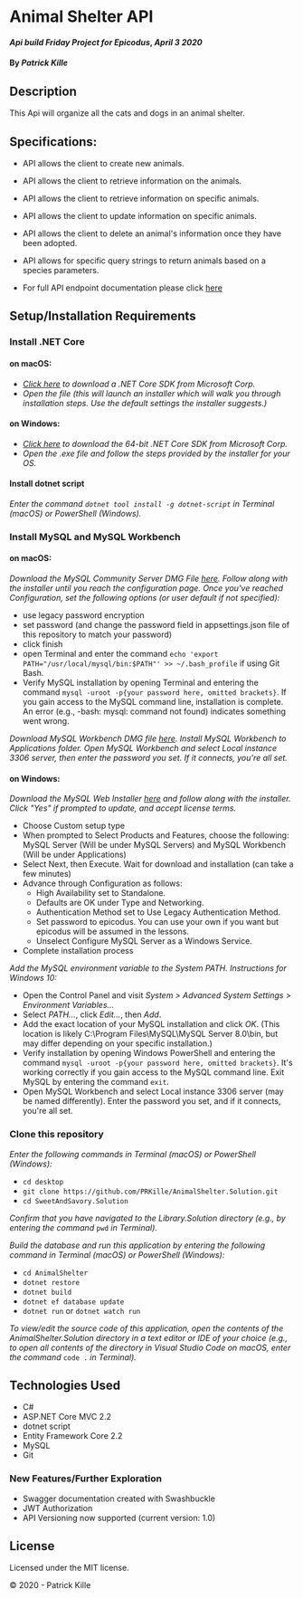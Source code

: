 # Animal Shelter API

#### _Api build Friday Project for Epicodus_, _April 3 2020_

#### By _**Patrick Kille**_

## Description

This Api will organize all the cats and dogs in an animal shelter.

## Specifications:

* API allows the client to create new animals.
* API allows the client to retrieve information on the animals.
* API allows the client to retrieve information on specific animals.
* API allows the client to update information on specific animals.
* API allows the client to delete an animal's information once they have been adopted.
* API allows for specific query strings to return animals based on a species parameters.

* For full API endpoint documentation please click [here](https://app.swaggerhub.com/apis/PRKille/animal-shelter_api/v1)

## Setup/Installation Requirements

### Install .NET Core

#### on macOS:
* _[Click here](https://dotnet.microsoft.com/download/thank-you/dotnet-sdk-2.2.106-macos-x64-installer) to download a .NET Core SDK from Microsoft Corp._
* _Open the file (this will launch an installer which will walk you through installation steps. Use the default settings the installer suggests.)_

#### on Windows:
* _[Click here](https://dotnet.microsoft.com/download/thank-you/dotnet-sdk-2.2.203-windows-x64-installer) to download the 64-bit .NET Core SDK from Microsoft Corp._
* _Open the .exe file and follow the steps provided by the installer for your OS._

#### Install dotnet script
_Enter the command ``dotnet tool install -g dotnet-script`` in Terminal (macOS) or PowerShell (Windows)._

### Install MySQL and MySQL Workbench

#### on macOS:
_Download the MySQL Community Server DMG File [here](https://dev.mysql.com/downloads/file/?id=484914). Follow along with the installer until you reach the configuration page. Once you've reached Configuration, set the following options (or user default if not specified):_
* use legacy password encryption
* set password (and change the password field in appsettings.json file of this repository to match your password)
* click finish
* open Terminal and enter the command ``echo 'export PATH="/usr/local/mysql/bin:$PATH"' >> ~/.bash_profile`` if using Git Bash.
* Verify MySQL installation by opening Terminal and entering the command ``mysql -uroot -p{your password here, omitted brackets}``. If you gain access to the MySQL command line, installation is complete. An error (e.g., -bash: mysql: command not found) indicates something went wrong.

_Download MySQL Workbench DMG file [here](https://dev.mysql.com/downloads/file/?id=484391). Install MySQL Workbench to Applications folder. Open MySQL Workbench and select Local instance 3306 server, then enter the password you set. If it connects, you're all set._

#### on Windows:
_Download the MySQL Web Installer [here](https://dev.mysql.com/downloads/file/?id=484919) and follow along with the installer. Click "Yes" if prompted to update, and accept license terms._
* Choose Custom setup type
* When prompted to Select Products and Features, choose the following: MySQL Server (Will be under MySQL Servers) and MySQL Workbench (Will be under Applications)
* Select Next, then Execute. Wait for download and installation (can take a few minutes)
* Advance through Configuration as follows:
  - High Availability set to Standalone.
  - Defaults are OK under Type and Networking.
  - Authentication Method set to Use Legacy Authentication Method.
  - Set password to epicodus. You can use your own if you want but epicodus will be assumed in the lessons.
  - Unselect Configure MySQL Server as a Windows Service.
* Complete installation process

_Add the MySQL environment variable to the System PATH. Instructions for Windows 10:_
* Open the Control Panel and visit _System > Advanced System Settings > Environment Variables..._
* Select _PATH..._, click _Edit..._, then _Add_.
* Add the exact location of your MySQL installation and click _OK_. (This location is likely C:\Program Files\MySQL\MySQL Server 8.0\bin, but may differ depending on your specific installation.)
* Verify installation by opening Windows PowerShell and entering the command ``mysql -uroot -p{your password here, omitted brackets}``. It's working correctly if you gain access to the MySQL command line. Exit MySQL by entering the command ``exit``.
* Open MySQL Workbench and select Local instance 3306 server (may be named differently). Enter the password you set, and if it connects, you're all set.

### Clone this repository

_Enter the following commands in Terminal (macOS) or PowerShell (Windows):_
* ``cd desktop``
* ``git clone https://github.com/PRKille/AnimalShelter.Solution.git``
* ``cd SweetAndSavory.Solution``

_Confirm that you have navigated to the Library.Solution directory (e.g., by entering the command_ ``pwd`` _in Terminal)._

_Build the database and run this application by entering the following command in Terminal (macOS) or PowerShell (Windows):_
* ``cd AnimalShelter``
* ``dotnet restore``
* ``dotnet build``
* ``dotnet ef database update``
* ``dotnet run`` or ``dotnet watch run``

_To view/edit the source code of this application, open the contents of the AnimalShelter.Solution directory in a text editor or IDE of your choice (e.g., to open all contents of the directory in Visual Studio Code on macOS, enter the command_ ``code .`` _in Terminal)._

## Technologies Used

* C#
* ASP.NET Core MVC 2.2
* dotnet script
* Entity Framework Core 2.2
* MySQL
* Git

### New Features/Further Exploration
* Swagger documentation created with Swashbuckle
* JWT Authorization
* API Versioning now supported (current version: 1.0)

## License

Licensed under the MIT license.

&copy; 2020 - Patrick Kille